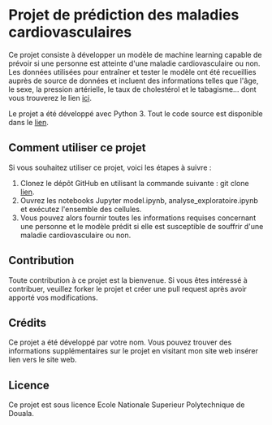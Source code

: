 
# Projet de prédiction des maladies cardiovasculaires

Ce projet consiste à développer un modèle de machine learning capable de prévoir si une personne est atteinte d'une maladie cardiovasculaire ou non. Les données utilisées pour entraîner et tester le modèle ont été recueillies auprès de source de données et incluent des informations telles que l'âge, le sexe, la pression artérielle, le taux de cholestérol et le tabagisme... dont vous trouverez le lien [ici](https://www.kaggle.com/datasets/kamilpytlak/personal-key-indicators-of-heart-disease).

Le projet a été développé avec Python 3. Tout le code source est disponible dans le [lien](https://github.com/evil-smile/prediction-des-maladies-cardiovasculaires).

## Comment utiliser ce projet

Si vous souhaitez utiliser ce projet, voici les étapes à suivre :

1. Clonez le dépôt GitHub en utilisant la commande suivante : git clone [lien](https://github.com/evil-smile/prediction-des-maladies-cardiovasculaires.git).
2. Ouvrez les notebooks Jupyter model.ipynb, analyse_exploratoire.ipynb et exécutez l'ensemble des cellules. 
3. Vous pouvez alors fournir toutes les informations requises concernant une personne et le modèle prédit si elle est susceptible de souffrir d'une maladie cardiovasculaire ou non.

## Contribution

Toute contribution à ce projet est la bienvenue. Si vous êtes intéressé à contribuer, veuillez forker le projet et créer une pull request après avoir apporté vos modifications.

## Crédits

Ce projet a été développé par votre nom. Vous pouvez trouver des informations supplémentaires sur le projet en visitant mon site web insérer lien vers le site web.

## Licence

Ce projet est sous licence Ecole Nationale Superieur Polytechnique de Douala. 
